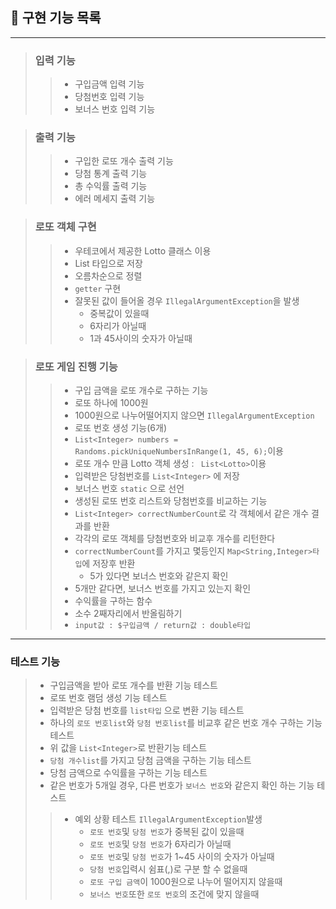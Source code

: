 ## 🎨 구현 기능 목록

---

>### 입력 기능
> >- 구입금액 입력 기능
>> - 당첨번호 입력 기능
>> - 보너스 번호 입력 기능


>### 출력 기능
>>- 구입한 로또 개수 출력 기능
>>- 당첨 통계 출력 기능
>>- 총 수익률 출력 기능
>>- 에러 메세지 출력 기능

>### 로또 객체 구현
> > - 우테코에서 제공한 Lotto 클래스 이용
> > - List<Integer> 타입으로 저장
> > - 오름차순으로 정렬
> > - `getter` 구현
> > - 잘못된 값이 들어올 경우 `IllegalArgumentException`을 발생
> >   - 중복값이 있을때
> >   - 6자리가 아닐때
> >   - 1과 45사이의 숫자가 아닐때

>### 로또 게임 진행 기능 
>>- 구입 금액을 로또 개수로 구하는 기능
>>  - 로또 하나에 1000원
>>  - 1000원으로 나누어떨어지지 않으면 `IllegalArgumentException`
>>- 로또 번호 생성 기능(6개)
>>  - `List<Integer> numbers = Randoms.pickUniqueNumbersInRange(1, 45, 6);`이용
>>  - 로또 개수 만큼 Lotto 객체 생성 : ` List<Lotto>`이용 
>>- 입력받은 당첨번호를 `List<Integer>` 에 저장
>>- 보너스 번호 `static` 으로 선언
>>- 생성된 로또 번호 리스트와 당첨번호를 비교하는 기능
>>  - `List<Integer> correctNumberCount`로 각 객체에서 같은 개수 결과를 반환
>>  - 각각의 로또 객체를 당첨번호와 비교후 개수를 리턴한다
>>  - `correctNumberCount`를 가지고 몇등인지 `Map<String,Integer>타입`에 저장후 반환
>>    - 5가 있다면 보너스 번호와 같은지 확인
>>  - 5개만 같다면, 보너스 번호를 가지고 있는지 확인
>>- 수익률을 구하는 함수
>>  - 소수 2째자리에서 반올림하기
>>  - `input값 : $구입금액 / return값 : double타입`

---
### 테스트 기능
> - 구입금액을 받아 로또 개수를 반환 기능 테스트
> - 로또 번호 램덤 생성 기능 테스트
> - 입력받은 당첨 번호를 `list타입` 으로 변환 기능 테스트
> - 하나의 `로또 번호list`와 `당첨 번호list`를 비교후 같은 번호 개수 구하는 기능 테스트
> - 위 값을 `List<Integer>`로 반환기능 테스트 
> - `당첨 개수list`를 가지고 당첨 금액을 구하는 기능 테스트
> - 당첨 금액으로 수익률을 구하는 기능 테스트
> - 같은 번호가 5개일 경우, 다른 번호가 `보너스 번호`와 같은지 확인 하는 기능 테스트
> > - 예외 상황 테스트 `IllegalArgumentException`발생
> >   - `로또 번호`및 `당첨 번호`가 중복된 값이 있을때 
> >   - `로또 번호`및 `당첨 번호`가 6자리가 아닐때
> >   - `로또 번호`및 `당첨 번호`가 1~45 사이의 숫자가 아닐때
> >   - `당첨 번호`입력시 쉼표(,)로 구분 할 수 없을때
> >   - `로또 구입 금액`이 1000원으로 나누어 떨어지지 않을때
> >   - `보너스 번호`또한 `로또 번호`의 조건에 맞지 않을때













